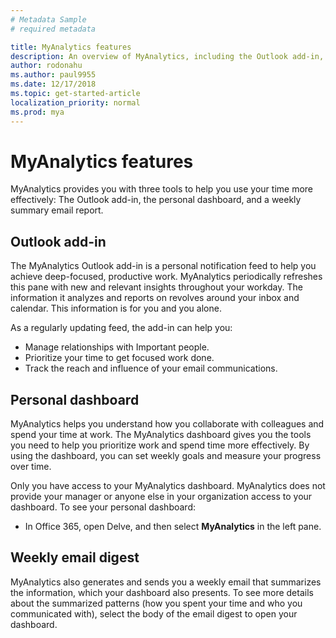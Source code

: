 ```yaml
---
# Metadata Sample
# required metadata

title: MyAnalytics features
description: An overview of MyAnalytics, including the Outlook add-in, the dashboard, and the weekly email report. 
author: rodonahu
ms.author: paul9955
ms.date: 12/17/2018
ms.topic: get-started-article
localization_priority: normal 
ms.prod: mya
---
```


# MyAnalytics features

MyAnalytics provides you with three tools to help you use your time more effectively: The Outlook add-in, the personal dashboard, and a weekly summary email report. 

## Outlook add-in

The MyAnalytics Outlook add-in is a personal notification feed to help you achieve deep-focused, productive work. MyAnalytics periodically refreshes this pane with new and relevant insights throughout your workday. The information it analyzes and reports on revolves around your inbox and calendar. This information is for you and you alone. 

As a regularly updating feed, the add-in can help you:

* Manage relationships with Important people.
* Prioritize your time to get focused work done.
* Track the reach and influence of your email communications.

## Personal dashboard

MyAnalytics helps you understand how you collaborate with colleagues and spend your time at work. The MyAnalytics dashboard gives you the tools you need to help you prioritize work and spend time more effectively. By using the dashboard, you can set weekly goals and measure your progress over time.

Only you have access to your MyAnalytics dashboard. MyAnalytics does not provide your manager or anyone else in your organization access to your dashboard. To see your personal dashboard:

* In Office 365, open Delve, and then select **MyAnalytics** in the left pane.

## Weekly email digest 

MyAnalytics also generates and sends you a weekly email that summarizes the information, which your dashboard also presents. To see more details about the summarized patterns (how you spent your time and who you communicated with), select the body of the email digest to open your dashboard.
